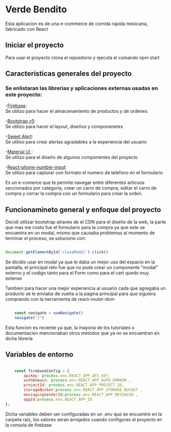 # Verde Bendito

Esta aplicacion es de una e-commerce de comida rapida mexicana, fabricado con React

## Iniciar el proyecto

Para usar el proyecto clona el repositorio y ejecuta el comando npm start

## Caracteristicas generales del proyecto

### Se enlistaran las librerias y aplicaciones externas usadas en este proyecto:    
-[Firebase]( https://firebase.google.com/):  
    Se utilizo para hacer el almacenamiento de productos y de ordenes  
  
-[Bootstrap v5]( https://getbootstrap.com/docs/5.0/getting-started/introduction/):  
    Se utilizo para hacer el layout, diseños y componenetes  

-[Sweet Alert](https://sweetalert2.github.io/):  
    Se utilixo para crear alertas agradables a la experiencia del usuario  
  
-[Material UI ](https://mui.com/ ):  
    Se utilizo para el diseño de algunos componentes del proyecto  
  
-[React-phone-number-input](https://gitlab.com/catamphetamine/react-phone-number-input):  
    Se utilizo para capturar con formato el numero de telefono en el formulario  
  
Es un e-comerce que te permite navegar entre diferentes articuos seccionados por categoria, crear un carro de compra,   editar el carro de compra y cerrar la compra con un formulario para crear la orden.  

## Funcionamineto general y enfoque del proyecto

Decidi utilizar bootstrap atraves de el CDN para el diseño de la web, la parte que mas me costo fue el formulario para la compra ya que este se encuentra en un modal, mismo que causaba problemas al momento de terminar el proceso, se soluciono con:
```javascript

document.getElementById('closeModal').click() 
```
Se dicidio usar en modal ya que le daba un mejor uso del espacio en la pantalla, el principal reto fue que no pude crear un componente "modal" externo y el codigo tanto para el Form como para el cart quedo muy extenso 

Tambien para hacer una mejor experiencia al usuario cada que agregaba un producto se le enviaba de vuelta a la pagina principal para que siguiera comprando con la herramienta de react-router-dom 

```javascript

    const navigate = useNavigate()
    navigate("/")
```
Esta funcion es reciente ya que, la mayoria de los tutoriales o documentacion mencionaban otros metodos que ya no se encuentran en dicha libreria

## Variables de entorno


```javascript

    const firebaseConfig = {
        apiKey: process.env.REACT_APP_API_KEY,
        authDomain: process.env.REACT_APP_AUTH_DOMAIN ,
        projectId: process.env.REACT_APP_PROJECT_ID,
        storageBucket:process.env.REACT_APP_STORAGE_BUCKET ,
        messagingSenderId:process.env.REACT_APP_MESSAGIN ,
        appId:process.env.REACT_APP_ID
};
```

Dicha variables deben ser configuradas en un .env que se encuentre en la carpeta raiz, los valores seran arrojados cuando configures el proyecto en la consola de firebase
